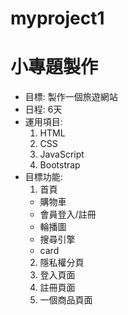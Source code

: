 # myproject1
# 小專題製作
- 目標: 製作一個旅遊網站
- 日程: 6天
- 運用項目:
  1. HTML
  2. CSS
  3. JavaScript
  4. Bootstrap
- 目標功能:
  1. 首頁
    - 購物車
    - 會員登入/註冊
    - 輪播圖
    - 搜尋引擎
    - card
  2. 隱私權分頁
  3. 登入頁面
  4. 註冊頁面
  5. 一個商品頁面
